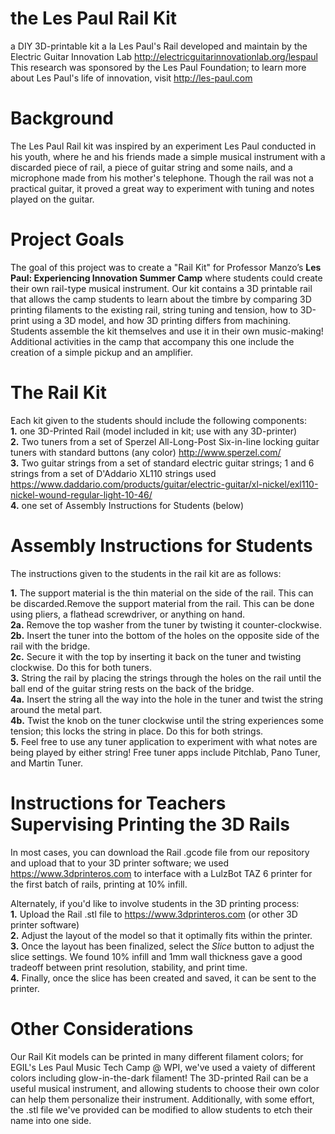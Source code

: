 # the Les Paul Rail Kit
a DIY 3D-printable kit a la Les Paul's Rail developed and maintain by the Electric Guitar Innovation Lab 
http://electricguitarinnovationlab.org/lespaul  <br>
This research was sponsored by the Les Paul Foundation; to learn more about Les Paul's life of innovation, visit http://les-paul.com <br>

# Background
The Les Paul Rail kit was inspired by an experiment Les Paul conducted in his youth, where he and his friends made a simple musical instrument with a discarded piece of rail, a piece of guitar string and some nails, and a microphone made from his mother's telephone. Though the rail was not a practical guitar, it proved a great way to experiment with tuning and notes played on the guitar. 

# Project Goals
The goal of this project was to create a "Rail Kit" for Professor Manzo’s <b>Les Paul: Experiencing Innovation Summer Camp</b> where students could create their own rail-type musical instrument. Our kit contains a 3D printable rail that allows the camp students to learn about the timbre by comparing 3D printing filaments to the existing rail, string tuning and tension, how to 3D-print using a 3D model, and how 3D printing differs from machining. Students assemble the kit themselves and use it in their own music-making! Additional activities in the camp that accompany this one include the creation of a simple pickup and an amplifier. 

# The Rail Kit
Each kit given to the students should include the following components:<br>
<b>1.</b> one 3D-Printed Rail (model included in kit; use with any 3D-printer)<br>
<b>2.</b> Two tuners from a set of Sperzel All-Long-Post Six-in-line locking guitar tuners with standard buttons (any color) http://www.sperzel.com/ <br>
<b>3.</b>  Two guitar strings from a set of standard electric guitar strings; 1 and 6 strings from a set of D'Addario XL110 strings used https://www.daddario.com/products/guitar/electric-guitar/xl-nickel/exl110-nickel-wound-regular-light-10-46/<br>
<b>4.</b>  one set of Assembly Instructions for Students (below)<br>

# Assembly Instructions for Students
The instructions given to the students in the rail kit are as follows:

<b>1.</b> The support material is the thin material on the side of the rail. This can be discarded.Remove the support material from the rail. This can be done using pliers, a flathead screwdriver, or anything on hand.<br>
<b>2a.</b> Remove the top washer from the tuner by twisting it counter-clockwise. <br>
<b>2b.</b> Insert the tuner into the bottom of the holes on the opposite side of the rail with the bridge. <br>
<b>2c.</b> Secure it with the top by inserting it back on the tuner and twisting clockwise. Do this for both tuners.<br>
<b>3.</b> String the rail by placing the strings through the holes on the rail until the ball end of the guitar string rests on the back of the bridge.<br>
<b>4a.</b> Insert the string all the way into the hole in the tuner and twist the string around the metal part. <br>
<b>4b.</b> Twist the knob on the tuner clockwise until the string experiences some tension; this locks the string in place. Do this for both strings.<br>
<b>5.</b> Feel free to use any tuner application to experiment with what notes are being played by either string! Free tuner apps include Pitchlab, Pano Tuner, and Martin Tuner.

# Instructions for Teachers Supervising Printing the 3D Rails
In most cases, you can download the Rail .gcode file from our repository and upload that to your 3D printer software; we used https://www.3dprinteros.com to interface with a LulzBot TAZ 6 printer for the first batch of rails, printing at 10% infill. <br>

Alternately, if you'd like to involve students in the 3D printing process:<br>
<b>1.</b> Upload the Rail .stl file to https://www.3dprinteros.com (or other 3D printer software) <br>
<b>2.</b> Adjust the layout of the model so that it optimally fits within the printer. <br>
<b>3.</b> Once the layout has been finalized, select the <em>Slice</em> button to adjust the slice settings. We found 10% infill and 1mm wall thickness gave a good tradeoff between print resolution, stability, and print time. <br>
<b>4.</b> Finally, once the slice has been created and saved, it can be sent to the printer. <br>

# Other Considerations
Our Rail Kit models can be printed in many different filament colors; for EGIL's Les Paul Music Tech Camp @ WPI, we've used a vaiety of different colors including glow-in-the-dark filament! The 3D-printed Rail can be a useful musical instrument, and allowing students to choose their own color can help them personalize their instrument. Additionally, with some effort, the .stl file we've provided can be modified to allow students to etch their name into one side. 
